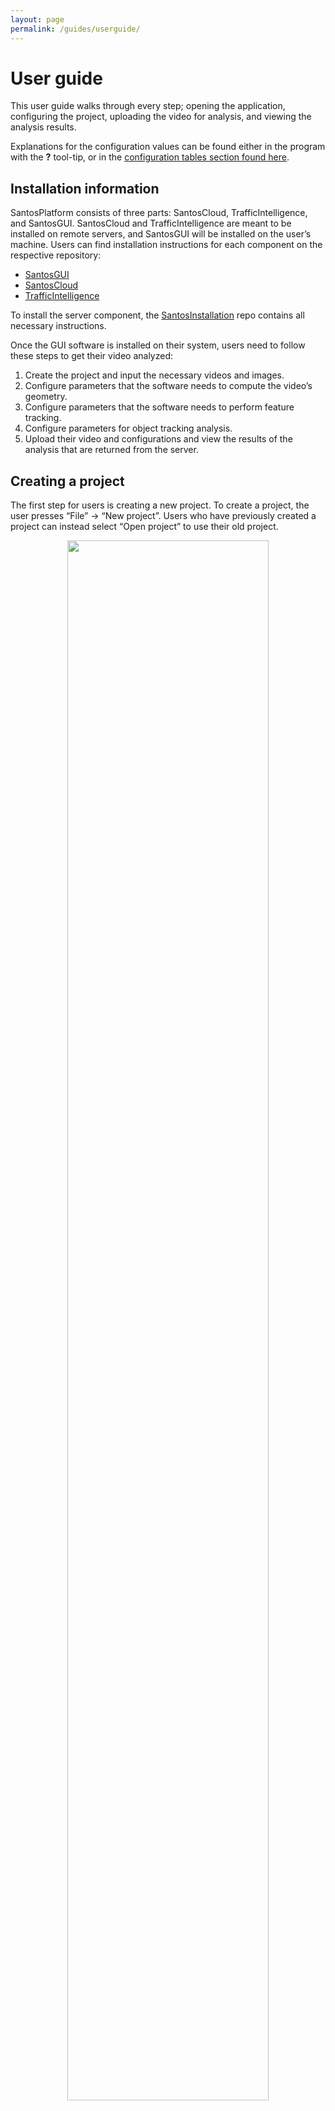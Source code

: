 ```yaml
---
layout: page
permalink: /guides/userguide/
---
```


# User guide

This user guide walks through every step; opening the application, configuring the project, uploading the video for analysis, and viewing the analysis results.

Explanations for the configuration values can be found either in the program with the **?** tool-tip, or in the [configuration tables section found here](/guides/userguide/configtables).

## Installation information

SantosPlatform consists of three parts: SantosCloud, TrafficIntelligence, and SantosGUI. SantosCloud and TrafficIntelligence are meant to be installed on remote servers, and SantosGUI will be installed on the user’s machine. Users can find installation instructions for each component on the respective repository:
- [SantosGUI](https://github.com/santosfamilyfoundation/SantosGUI)
- [SantosCloud](https://github.com/santosfamilyfoundation/SantosCloud)
- [TrafficIntelligence](https://bitbucket.org/Nicolas/trafficintelligence/wiki/Home)

To install the server component, the [SantosInstallation](https://github.com/santosfamilyfoundation/SantosInstallation) repo contains all necessary instructions.

Once the GUI software is installed on their system, users need to follow these steps to get their video analyzed:
<ol>
    <li>Create the project and input the necessary videos and images.</li>
    <li>Configure parameters that the software needs to compute the video’s geometry.</li>
    <li>Configure parameters that the software needs to perform feature tracking.</li>
    <li>Configure parameters for object tracking analysis.</li>
    <li>Upload their video and configurations and view the results of the analysis that are returned from the server.</li>
</ol>

## Creating a project

The first step for users is creating a new project. To create a project, the user presses “File” -> “New project”. Users who have previously created a project can instead select “Open project” to use their old project.

<center>
<img src="/img/software/creat_proj.png" width="80%">
</center>

Users then enter a project name. Any name will work, but the user should choose a name that will allow them to identify it later. Once they have entered a project name, they can click “Next” at the bottom of the dialog box. The user should see a new window pop up, prompting them for more information regarding the uploaded video, as shown below:

<center>
<img src="/img/software/proj_settings.png" width="80%">
</center>

In this new dialog box, the user can enter the video to be analyzed in the file browser. In addition, they must enter the time the video was taken, as well as the video framerate in frames per second (typically 30).

Finally, the user can use the file browser to add the overhead image of the video’s location to the project. They must obtain a satellite aerial image of the location where the video was taken. Google Maps and Google Earth are good options for obtaining this image. High-resolution, with a clear view of the area in question works best for analysis. For a video that looks like this...

<center>
<img src="/img/software/video_img.png" width="80%">
</center>

...a good aerial image would look something like this:

<center>
<img src="/img/software/air_image.png" width="80%">
</center>

After providing all the necessary information to create a new project, the user can click the “Next” button at the bottom of the dialog box. A new window will appear, as shown below:

<center>
<img src="/img/software/creating_project.png" width="80%">
</center>

In this window, the user can click on the orange “Click to create project” button. This button will copy over the video and image files the user selected, and will complete the process of creating a new project. When the process completes and the progress bar reaches 100%, the user can click the “Finish” button at the bottom of the window.

## Geometry Configuration

The first step in analyzing the traffic video is configuring the software so that it can compute the video’s geometry. There are two parts to this step:
<ol>
    <li>Computing a mapping</li>
    <li>Calculating the unit pixel ratio</li>
</ol>

Computing the mapping establishes a geometric relationship between what the camera sees and the overhead view of the world. This allows the project to calculate the speeds of road users, so this step is important.

One note, if a user is  loading an existing project, they can skip this page if they have already calculated a mapping.

### **Step 1: Pick corresponding points on both the video frame and the aerial image (use prominent landmarks for better accuracy).**

The image below shows the “Mapping” tab in the application, where the user will be computing a mapping for their project.

<center>
<img src="/img/software/mapping.png" width="80%">
</center>

There are three panels in this tab. The panel on the far left contains an image from the video. The panel on the far right contains the aerial image. The center panel should be blank. The user can zoom in and out of these images using the “Zoom” sliders directly above each panel.

To compute a mapping, the user selects four or more points in each image. These points should correspond to each other; for example, if the first point in the video image marks a street-lamp, the first point in the aerial image should mark the same exact street-lamp. Note that the user can select as few as four corresponding points in each image, but using more points will generate a more accurate mapping. We recommend selecting between 6 and 8 points.

These points should be as close to the same position as possible. If the user needs to move a point, simply click and drag the point to the appropriate location. If they need to delete a point, right-click on the point and it will disappear. The remaining points will renumber themselves.

### **Step 2: Compute a unit pixel ratio.**

The user will need to enter a “unit pixel ratio” in the box at the bottom. This unit pixel ratio is a way to convert between real-life units (feet, meters, etc) to pixels. The unit pixel ratio means how many meters of real-world distance there are per pixel in the image.

To find the unit pixel, ratio the user must:
<ol>
    <li>Find two objects that are easily recognizable or can estimate the distance between, in meters.</li>
    <li>Find the number of pixels between those two objects.</li>
    <li>Divide the distance between the two objects by the number of pixels between the two objects.</li>
</ol>

Many images, including images obtained from Google Maps, contain a scale bar that indicates how long a real-world image is on the image. If the image has a scale bar, this process is fairly simple.

First, the user must find the scale bar in the aerial image. Zooming in on the scale bar in the bottom right hand corner of our aerial image, we see the following:

<center>
<img src="/img/software/scale_bar_image.png" width="80%">
</center>

The scale bar represents a distance of 20 feet. To compute the unit pixel ratio, the user will need to complete the following steps:
<ol>
    <li>Convert 20 feet to meters.</li>
    <li>Measure the number of pixels in the 20-foot scale bar in a photo-editing program (using Photoshop, GIMP, or some equivalent).</li>
    <li>Divide the calculated number of meters by the number of pixels in the scale bar to obtain the unit pixel ratio.</li>
</ol>

So in the above example image, the user would do the following:
<ol>
    <li>Convert 20 feet to meters. 20 feet = 6.096 meters.</li>
    <li>Measure the number of pixels in the 20-foot scale bar in a photo-editing program (using Photoshop, GIMP, or some equivalent). There are 110 pixels in this scale bar.</li>
    <li>Divide the calculated number of meters by the number of pixels in the scale bar to obtain the unit pixel ratio. In this case, the unit pixel ratio is 6.096 meters / 110 pixels = 0.055167 meters per pixel.</li>
</ol>

The user then can enter this unit pixel ratio into the “Unit Pixel Ratio” box at the bottom of the window.

### **Step 3: Compute the mapping.**

Once the user has finished selecting all the mapping points and they have entered the unit pixel ratio, the user can click the “Compute Mapping” button at the bottom right of the window. After the mapping computation has completed, a new image will appear in the center panel of this tab, as shown below:

<center>
<img src="/img/software/mapping_calc.png" width="80%">
</center>

The image in the center panel shows the accuracy of the mapping. So how do they know if their mapping is accurate?

The red points represent the points the user chose and the blue points represent the points from their other image that have been re-mapped using the computed mapping. Zooming in, we see that there is very little difference between the red points and the blue points in a good mapping.

<center>
<img src="/img/software/mapping_close.png" width="25%">
<img src="/img/software/mapping_close_2.png" width="27%">
<img src="/img/software/mapping_close_3.png" width="19%">
</center>

Remember, a good mapping is critical to the rest of the process. The user must be sure to get a good mapping before they start. They can revisit this mapping at any time if it needs to be corrected.

Now that the user has computed a mapping, they can press the “Continue” button at the bottom right to begin the next step in the process: feature tracking.

## Feature Tracking

The next step in processing the video is feature-tracking. Feature-tracking is where the program tracks road users. When the program sees a moving object, it will notice “features” (points or edges) on this object, and it will follow them as the object moves throughout the video.

The Feature-Tracking tab in the application is shown below:

<center>
<img src="/img/software/test_1.png" width="80%">
</center>

In order to properly track features for the video, the user will have to help the application fine-tune its feature-tracking algorithm. They can do this by modifying certain values called parameters. These parameters are listed on the right-hand portion of the screen. We have suggested some values for these parameters in the following steps.

### **Step 1: Choose the number of frames to process in the test.**

In order to test the parameter values on a short segment of the video first, the first two boxes on the right hand side of the application control which segment of the video the user will be testing. Descriptions of these two values are included in the [Frames to process table](/guides/userguide/configtables#feature-frames-to-process).

### **Step 2: Set the feature-tracking parameters.**

Now the user has to help the program figure out how best to track features. These parameters govern how the program tracks features, so this is a very important part of the process. The user can provide sample values to the program for each of these parameters. They must make sure to provide values for each parameter.

The parameters for feature-tracking can be found in the [Feature-tracking parameters](/guides/userguide/configtables#feature-tracking-parameters).

The parameters used for this video are included in the screenshot below:

<center>
<img src="/img/software/test_1_filled.png" width="80%">
</center>

After the user has entered all the parameter values, they can click the “Set Config” button to save these values.

### **Step 3: Test the parameters.**

After pressing the “Set Config” button to save their parameter values, the user can use the “Test on Sample” button to process the particular section of the video with the given parameter values. This allows the user to view a short preview of the video to make sure that the parameters are working well. Zooming in, a good feature-tracking result looks something like this:

<center>
<img src="/img/software/test_1_results.png" width="80%">
</center>

Each of the moving objects in the frame has lots of brightly-colored “feature-tracks” trailing them. Note that only moving objects will be tracked with features. If an object stops, its feature-tracks will disappear — if the object starts moving again, its feature-tracks will reappear.

### **Step 4: Rinse and repeat.**

If the feature-tracking result doesn’t look something like the example shown above, the user will likely need to continue tweaking the parameters. Just as with the mapping, they can revisit this step at any time.

Once the user is  done, they can click on the “Continue” button to proceed to the next step -- using these features to track road users.

## Tracking Road Users

The next step in processing the video is object-tracking. In this step, the program will take the features the user tracked in the previous step and “group” them into objects representing road users. Again, they will have to enter parameters to help the feature tracking program group features into objects.

The screenshot below shows the road-user tracking stage of our application:

<center>
<img src="/img/software/test_2.png" width="80%">
</center>

### **Step 1: Set object tracking test length.**

Just as in the “feature-tracking” stage, the user can choose the number of frames to process. If the input here is blank, the entire video will be processed which can take a long time depending on the length of the video. The user can change the amount of video to process with the parameters found in the [object frames to process](/guides/userguide/configtables#object-frames-to-process) table.

### **Step 2: Set grouping parameters.**

Now the user has to help the program figure out how best to group features together into objects. These parameters govern how the program determines what objects are. Provided are sample values to the program for each of these parameters. The user needs to make sure to provide values for each parameter!

The parameters for object-tracking can be found in the [object-tracking parameters](/guides/userguide/configtables#object-tracking-parameters) table.

The screenshot below shows these parameter values entered for our example:

<center>
<img src="/img/software/test_2_val.png" width="80%">
</center>

After the user has entered all the parameter values, they can click the “Set Config” button to save these values.

### **Step 3: Test the parameters.**
The user can use the “Test on Sample” button to process the particular section of the video with the given parameter values. This allows them to view a short preview of the video to make sure that the parameters are working well. If they are, they can proceed to the next step. If not, the user can reset the parameter values. Zooming in, a good object-tracking result looks something like this:

<center>
<img src="/img/software/test_2_result.png" width="80%">
</center>

Each of the objects now has a brightly-colored track behind it. Just as with the feature-tracking, note that only moving objects will be tracked. If an object stops, its object track will disappear -- if the object starts moving again, its object track will reappear.

Sometimes, multiple road users will be grouped together as a single user. An example of this is in the image above -- three pedestrians crossing the street together are grouped together as a single object. The user can try to mitigate this issue using the parameters, but they may not be able to completely eliminate this.

Again, this step can be revisited at any time.

### **Step 4: Track the objects throughout the whole video.**

If the user is confident that objects are being tracked properly, they can press the “Run” button to process the whole video with the given mapping and parameters. This will likely take some time, so a user must try to tune the parameters well in the previous steps.

After the video has finished running, the results can be viewed after the user presses the “Continue” button.

## Viewing Results

So the user has processed the video -- this process probably took a long time. Now what?

The software will generate a safety report for the intersection. This safety report will demonstrate key safety metrics and show visualizations to communicate the safety analysis to the traffic engineer.

Further discussion of safety metrics and visualizations takes place in the Safety Metrics portion of this paper. This section will discuss the data and raw statistics generated by our software, as well as the visualizations that our software will create.

